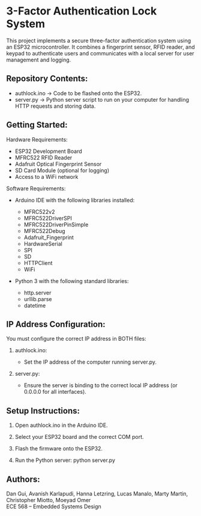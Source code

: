3-Factor Authentication Lock System
===================================

This project implements a secure three-factor authentication system using an ESP32 microcontroller. 
It combines a fingerprint sensor, RFID reader, and keypad to authenticate users and communicates with a 
local server for user management and logging.

Repository Contents:
--------------------
- authlock.ino  -> Code to be flashed onto the ESP32.
- server.py     -> Python server script to run on your computer for handling HTTP requests and storing data.

Getting Started:
----------------
Hardware Requirements:
- ESP32 Development Board
- MFRC522 RFID Reader
- Adafruit Optical Fingerprint Sensor
- SD Card Module (optional for logging)
- Access to a WiFi network

Software Requirements:
- Arduino IDE with the following libraries installed:
    * MFRC522v2
    * MFRC522DriverSPI
    * MFRC522DriverPinSimple
    * MFRC522Debug
    * Adafruit_Fingerprint
    * HardwareSerial
    * SPI
    * SD
    * HTTPClient
    * WiFi

- Python 3 with the following standard libraries:
    * http.server
    * urllib.parse
    * datetime

IP Address Configuration:
-------------------------
You must configure the correct IP address in BOTH files:

1. authlock.ino:
   - Set the IP address of the computer running server.py.

2. server.py:
   - Ensure the server is binding to the correct local IP address (or 0.0.0.0 for all interfaces).

Setup Instructions:
-------------------
1. Open authlock.ino in the Arduino IDE.
2. Select your ESP32 board and the correct COM port.
3. Flash the firmware onto the ESP32.

4. Run the Python server:
   python server.py

Authors:
--------
Dan Gui, Avanish Karlapudi, Hanna Letzring, Lucas Manalo, Marty Martin, Christopher Miotto, Moeyad Omer  
ECE 568 – Embedded Systems Design

